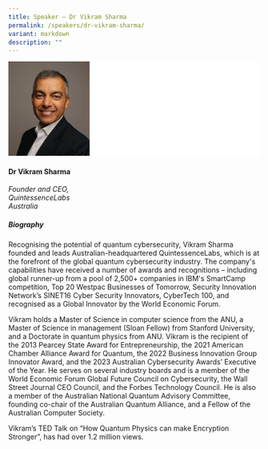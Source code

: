 ```yaml
---
title: Speaker – Dr Vikram Sharma
permalink: /speakers/dr-vikram-sharma/
variant: markdown
description: ""
---
```

![](/images/2025%20speakers/Dr_Vikram_Sharma_2.png)
#### **Dr Vikram Sharma**

*Founder and CEO, <br> QuintessenceLabs<br>Australia*

##### **Biography**
Recognising the potential of quantum cybersecurity, Vikram Sharma founded and leads Australian-headquartered QuintessenceLabs, which is at the forefront of the global quantum cybersecurity industry. The company's capabilities have received a number of awards and recognitions – including global runner-up from a pool of 2,500+ companies in IBM's SmartCamp competition, Top 20 Westpac Businesses of Tomorrow, Security Innovation Network’s SINET16 Cyber Security Innovators, CyberTech 100, and recognised as a Global Innovator by the World Economic Forum.

Vikram holds a Master of Science in computer science from the ANU, a Master of Science in management (Sloan Fellow) from Stanford University, and a Doctorate in quantum physics from ANU. Vikram is the recipient of the 2013 Pearcey State Award for Entrepreneurship, the 2021 American Chamber Alliance Award for Quantum, the 2022 Business Innovation Group Innovator Award, and the 2023 Australian Cybersecurity Awards’ Executive of the Year. He serves on several industry boards and is a member of the World Economic Forum Global Future Council on Cybersecurity, the Wall Street Journal CEO Council, and the Forbes Technology Council. He is also a member of the Australian National Quantum Advisory Committee, founding co-chair of the Australian Quantum Alliance, and a Fellow of the Australian Computer Society.

Vikram’s TED Talk on “How Quantum Physics can make Encryption Stronger”, has had over 1.2 million views.